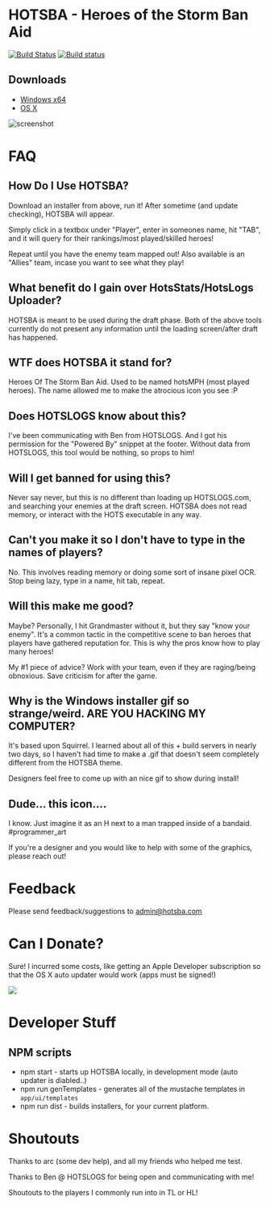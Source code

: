 # HOTSBA - **H**eroes **o**f **t**he **S**torm **B**an **A**id
[![Build Status](https://travis-ci.org/zerkz/HOTSBA.svg?branch=master)](https://travis-ci.org/zerkz/HOTSBA)
[![Build status](https://ci.appveyor.com/api/projects/status/qyvtkswriw4x0uyo?svg=true)](https://ci.appveyor.com/project/zerkz/hotsba)

## Downloads
* [Windows x64](https://goo.gl/WVWLUi)
* [OS X](https://goo.gl/XB5SYt)

![screenshot](https://drive.google.com/uc?export=download&id=0BwufwJ0RwTiccUtZNWdPQWN0dFk)

# FAQ

## How Do I Use HOTSBA?
Download an installer from above, run it! After sometime (and update checking), HOTSBA will appear.

Simply click in a textbox under "Player", enter in someones name, hit "TAB", and it will query for their rankings/most played/skilled heroes!

Repeat until you have the enemy team mapped out! Also available is an "Allies" team, incase you want to see what they play!

## What benefit do I gain over HotsStats/HotsLogs Uploader?
HOTSBA is meant to be used during the draft phase. Both of the above tools currently do not present any information until the loading screen/after draft has happened.

## WTF does HOTSBA it stand for?
Heroes Of The Storm Ban Aid. Used to be named hotsMPH (most played heroes). The name allowed me
to make the atrocious icon you see :P

## Does HOTSLOGS know about this?
I've been communicating with Ben from HOTSLOGS. And I got his permission for the "Powered By" snippet at the footer. Without data from HOTSLOGS, this tool would be nothing, so props to him!

## Will I get banned for using this?
Never say never, but this is no different than loading up HOTSLOGS.com, and searching your enemies at the draft screen. HOTSBA does not read memory, or interact with the HOTS executable in any way.

## Can't you make it so I don't have to type in the names of players?
No. This involves reading memory or doing some sort of insane pixel OCR. Stop being lazy,
type in a name, hit tab, repeat.

## Will this make me good?
Maybe? Personally, I hit Grandmaster without it, but they say "know your enemy".
It's a common tactic in the competitive scene to ban heroes that players have gathered
reputation for. This is why the pros know how to play many heroes!

My #1 piece of advice? Work with your team, even if they are raging/being obnoxious. Save criticism for after the game.

## Why is the Windows installer gif so strange/weird. ARE YOU HACKING MY COMPUTER?
It's based upon Squirrel. I learned about all of this + build servers in nearly two days,
so I haven't had time to make a .gif that doesn't seem completely different from the HOTSBA theme.

Designers feel free to come up with an nice gif to show during install!

## Dude... this icon....
I know. Just imagine it as an H next to a man trapped inside of a bandaid. #programmer_art

If you're a designer and you would like to help with some of the graphics, please reach out!

# Feedback
Please send feedback/suggestions to [admin@hotsba.com](admin@hotsba.com)

# Can I Donate?
Sure! I incurred some costs, like getting an Apple Developer subscription so that the OS X auto updater would work (apps must be signed!) 

[![](https://www.paypalobjects.com/en_US/i/btn/btn_donateCC_LG.gif)](https://www.paypal.com/cgi-bin/webscr?cmd=_s-xclick&hosted_button_id=JNFF7KKQLGVC4)

# Developer Stuff

## NPM scripts
* npm start - starts up HOTSBA locally, in development mode (auto updater is diabled..)
* npm run genTemplates - generates all of the mustache templates in `app/ui/templates`
* npm run dist - builds installers, for your current platform.

# Shoutouts
Thanks to arc (some dev help), and all my friends who helped me test.

Thanks to Ben @ HOTSLOGS for being open and communicating with me!

Shoutouts to the players I commonly run into in TL or HL!
